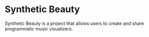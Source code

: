 # Synthetic Beauty

Synthetic Beauty is a project that allows users to create and share programmatic music visualizers.
